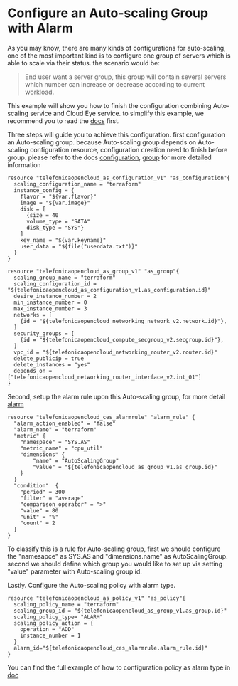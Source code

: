 # Configure an Auto-scaling Group with Alarm

As you may know, there are many kinds of configurations for auto-scaling, one of the most important kind is to configure one group of servers which is able to scale via their status. the scenario would be:

> End user want a server group, this group will contain several servers which number can increase or decrease according to current workload.

This example will show you how to finish the configuration combining Auto-scaling service and Cloud Eye service. to simplify this example, we recommend you to read the [docs](https://github.com/huaweicloud/terraform-provider-telefonicaopencloud/tree/master/website/docs/r) first.

Three steps will guide you to achieve this configuration. first configuration an Auto-scaling group. because Auto-scaling group depends on Auto-scaling configuration resource, configuration creation need to finish before group. please refer to the docs [configuration](https://github.com/huaweicloud/terraform-provider-telefonicaopencloud/blob/master/website/docs/r/as_configuration_v1.html.markdown), [group](https://github.com/huaweicloud/terraform-provider-telefonicaopencloud/blob/master/website/docs/r/as_group_v1.html.markdown) for more detailed information

```
resource "telefonicaopencloud_as_configuration_v1" "as_configuration"{
  scaling_configuration_name = "terraform"
  instance_config = {
    flavor = "${var.flavor}"
    image = "${var.image}"
    disk = [
      {size = 40
      volume_type = "SATA"
      disk_type = "SYS"}
    ]
    key_name = "${var.keyname}"
    user_data = "${file("userdata.txt")}"
  }
}
```

```
resource "telefonicaopencloud_as_group_v1" "as_group"{
  scaling_group_name = "terraform"
  scaling_configuration_id = "${telefonicaopencloud_as_configuration_v1.as_configuration.id}"
  desire_instance_number = 2
  min_instance_number = 0
  max_instance_number = 3
  networks = [
    {id = "${telefonicaopencloud_networking_network_v2.network.id}"},
  ]
  security_groups = [
    {id = "${telefonicaopencloud_compute_secgroup_v2.secgroup.id}"},
  ]
  vpc_id = "${telefonicaopencloud_networking_router_v2.router.id}"
  delete_publicip = true
  delete_instances = "yes" 
  depends_on = ["telefonicaopencloud_networking_router_interface_v2.int_01"]
}
```

Second, setup the alarm rule upon this Auto-scaling group, for more detail [alarm](https://github.com/huaweicloud/terraform-provider-telefonicaopencloud/blob/master/website/docs/r/ces_alarm_rule.html.markdown)

```
resource "telefonicaopencloud_ces_alarmrule" "alarm_rule" {
  "alarm_action_enabled" = "false" 
  "alarm_name" = "terraform"
  "metric" {
    "namespace" = "SYS.AS"
    "metric_name" = "cpu_util"
    "dimensions" {
        "name" = "AutoScalingGroup"
        "value" = "${telefonicaopencloud_as_group_v1.as_group.id}"
    }
  }
  "condition"  {
    "period" = 300
    "filter" = "average"
    "comparison_operator" = ">"
    "value" = 80
    "unit" = "%"
    "count" = 2
  }
}
```

To classify this is a rule for Auto-scaling group, first we should configure the "namesapce" as SYS.AS and "dimensions.name" as AutoScalingGroup. second we should define which group you would like to set up via setting "value" parameter with Auto-scaling group id.

Lastly. Configure the Auto-scaling policy with alarm type. 

```
resource "telefonicaopencloud_as_policy_v1" "as_policy"{
  scaling_policy_name = "terraform"
  scaling_group_id = "${telefonicaopencloud_as_group_v1.as_group.id}"
  scaling_policy_type= "ALARM"
  scaling_policy_action = {
    operation = "ADD"
    instance_number = 1
  }
  alarm_id="${telefonicaopencloud_ces_alarmrule.alarm_rule.id}"
}
```

You can find the full example of how to configuration policy as alarm type in [doc](https://github.com/huaweicloud/terraform-provider-telefonicaopencloud/blob/master/website/docs/r/as_policy_v1.html.markdown)
